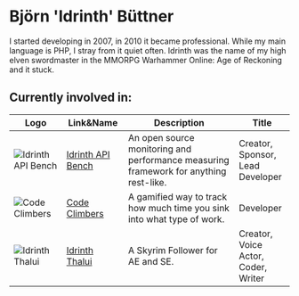 # Björn 'Idrinth' Büttner

I started developing in 2007, in 2010 it became professional. While my main language is PHP, I stray from it quiet often. Idrinth was the name of my high elven swordmaster in the MMORPG Warhammer Online: Age of Reckoning and it stuck.

## Currently involved in:

| Logo | Link&Name | Description | Title |
| ---- | ---- | ---- | --- |
| ![Idrinth API Bench](https://avatars.githubusercontent.com/u/168795631?s=200&v=4) | [Idrinth API Bench](https://github.com/idrinth-api-bench) | An open source monitoring and performance measuring framework for anything rest-like. | Creator,<br> Sponsor,<br> Lead Developer |
| ![Code Climbers](https://avatars.githubusercontent.com/u/172068413?s=200&v=4) | [Code Climbers](https://github.com/CodeClimbersIO) | A gamified way to track how much time you sink into what type of work. | Developer |
| ![Idrinth Thalui](https://avatars.githubusercontent.com/u/186255462?s=200&v=4) | [Idrinth Thalui](https://github.com/idrinth-thalui) | A Skyrim Follower for AE and SE. | Creator,<br> Voice Actor,<br> Coder,<br> Writer |

